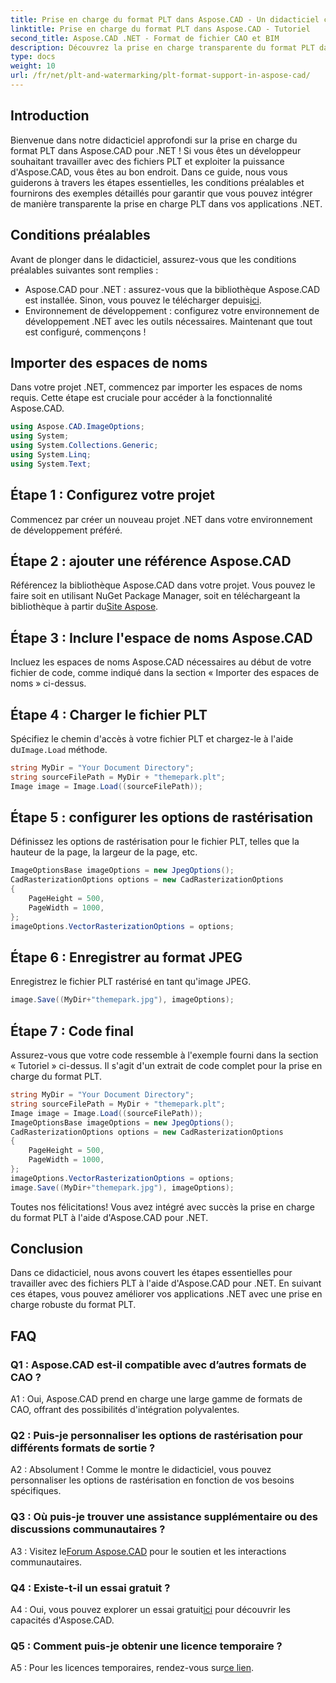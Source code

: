 ```yaml
---
title: Prise en charge du format PLT dans Aspose.CAD - Un didacticiel complet
linktitle: Prise en charge du format PLT dans Aspose.CAD - Tutoriel
second_title: Aspose.CAD .NET - Format de fichier CAO et BIM
description: Découvrez la prise en charge transparente du format PLT dans Aspose.CAD pour .NET. Suivez notre guide étape par étape pour intégrer sans effort des fichiers PLT dans vos applications .NET.
type: docs
weight: 10
url: /fr/net/plt-and-watermarking/plt-format-support-in-aspose-cad/
---
```

## Introduction

Bienvenue dans notre didacticiel approfondi sur la prise en charge du format PLT dans Aspose.CAD pour .NET ! Si vous êtes un développeur souhaitant travailler avec des fichiers PLT et exploiter la puissance d'Aspose.CAD, vous êtes au bon endroit. Dans ce guide, nous vous guiderons à travers les étapes essentielles, les conditions préalables et fournirons des exemples détaillés pour garantir que vous pouvez intégrer de manière transparente la prise en charge PLT dans vos applications .NET.

## Conditions préalables

Avant de plonger dans le didacticiel, assurez-vous que les conditions préalables suivantes sont remplies :
-  Aspose.CAD pour .NET : assurez-vous que la bibliothèque Aspose.CAD est installée. Sinon, vous pouvez le télécharger depuis[ici](https://releases.aspose.com/cad/net/).
- Environnement de développement : configurez votre environnement de développement .NET avec les outils nécessaires.
Maintenant que tout est configuré, commençons !

## Importer des espaces de noms

Dans votre projet .NET, commencez par importer les espaces de noms requis. Cette étape est cruciale pour accéder à la fonctionnalité Aspose.CAD.
```csharp
using Aspose.CAD.ImageOptions;
using System;
using System.Collections.Generic;
using System.Linq;
using System.Text;
```

## Étape 1 : Configurez votre projet

Commencez par créer un nouveau projet .NET dans votre environnement de développement préféré.

## Étape 2 : ajouter une référence Aspose.CAD

 Référencez la bibliothèque Aspose.CAD dans votre projet. Vous pouvez le faire soit en utilisant NuGet Package Manager, soit en téléchargeant la bibliothèque à partir du[Site Aspose](https://purchase.aspose.com/buy).

## Étape 3 : Inclure l'espace de noms Aspose.CAD

Incluez les espaces de noms Aspose.CAD nécessaires au début de votre fichier de code, comme indiqué dans la section « Importer des espaces de noms » ci-dessus.

## Étape 4 : Charger le fichier PLT

 Spécifiez le chemin d'accès à votre fichier PLT et chargez-le à l'aide du`Image.Load` méthode.

```csharp
string MyDir = "Your Document Directory";
string sourceFilePath = MyDir + "themepark.plt";
Image image = Image.Load((sourceFilePath));
```

## Étape 5 : configurer les options de rastérisation

Définissez les options de rastérisation pour le fichier PLT, telles que la hauteur de la page, la largeur de la page, etc.

```csharp
ImageOptionsBase imageOptions = new JpegOptions();
CadRasterizationOptions options = new CadRasterizationOptions
{
    PageHeight = 500,
    PageWidth = 1000,
};
imageOptions.VectorRasterizationOptions = options;
```

## Étape 6 : Enregistrer au format JPEG

Enregistrez le fichier PLT rastérisé en tant qu'image JPEG.

```csharp
image.Save((MyDir+"themepark.jpg"), imageOptions);
```

## Étape 7 : Code final

Assurez-vous que votre code ressemble à l'exemple fourni dans la section « Tutoriel » ci-dessus. Il s'agit d'un extrait de code complet pour la prise en charge du format PLT.

```csharp
string MyDir = "Your Document Directory";
string sourceFilePath = MyDir + "themepark.plt";
Image image = Image.Load((sourceFilePath));
ImageOptionsBase imageOptions = new JpegOptions();
CadRasterizationOptions options = new CadRasterizationOptions
{
    PageHeight = 500,
    PageWidth = 1000,
};
imageOptions.VectorRasterizationOptions = options;
image.Save((MyDir+"themepark.jpg"), imageOptions);
```

Toutes nos félicitations! Vous avez intégré avec succès la prise en charge du format PLT à l'aide d'Aspose.CAD pour .NET.

## Conclusion

Dans ce didacticiel, nous avons couvert les étapes essentielles pour travailler avec des fichiers PLT à l'aide d'Aspose.CAD pour .NET. En suivant ces étapes, vous pouvez améliorer vos applications .NET avec une prise en charge robuste du format PLT.

## FAQ

### Q1 : Aspose.CAD est-il compatible avec d’autres formats de CAO ?

A1 : Oui, Aspose.CAD prend en charge une large gamme de formats de CAO, offrant des possibilités d'intégration polyvalentes.

### Q2 : Puis-je personnaliser les options de rastérisation pour différents formats de sortie ?

A2 : Absolument ! Comme le montre le didacticiel, vous pouvez personnaliser les options de rastérisation en fonction de vos besoins spécifiques.

### Q3 : Où puis-je trouver une assistance supplémentaire ou des discussions communautaires ?

 A3 : Visitez le[Forum Aspose.CAD](https://forum.aspose.com/c/cad/19) pour le soutien et les interactions communautaires.

### Q4 : Existe-t-il un essai gratuit ?

 A4 : Oui, vous pouvez explorer un essai gratuit[ici](https://releases.aspose.com/) pour découvrir les capacités d'Aspose.CAD.

### Q5 : Comment puis-je obtenir une licence temporaire ?

 A5 : Pour les licences temporaires, rendez-vous sur[ce lien](https://purchase.aspose.com/temporary-license/).
